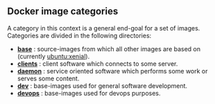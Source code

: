 ## Docker image categories

A category in this context is a general end-goal for a set of images. Categories are divided in the following directories:

 - **[base](base/)**    : source-images from which all other images are based on (currently [ubuntu:xenial](https://hub.docker.com/_/ubuntu/)).
 - **[clients](clients/)** : client software which connects to some server.
 - **[daemon](daemon/)**  : service oriented software which performs some work or serves some content.
 - **[dev](dev/)**     : base-images used for general software development.
 - **[devops](devops/)**  : base-images used for devops purposes.
 
